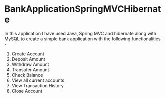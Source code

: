 # BankApplicationSpringMVCHibernate

In this application I have used Java, Spring MVC and hibernate along with MySQL to create a simple bank application with the following functionalities - 

1. Create Account 
2. Deposit Amount
3. Withdraw Amount
4. Transafer Amount 
5. Check Balance
6. View all current accounts 
7. View Transaction History
8. Close Account
